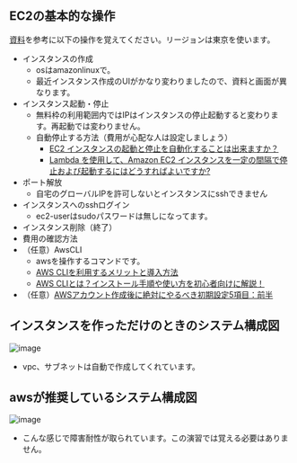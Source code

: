 ## EC2の基本的な操作
[資料](https://github.com/kichiram/aws)を参考に以下の操作を覚えてください。リージョンは東京を使います。
- インスタンスの作成
  - osはamazonlinuxで。
  - 最近インスタンス作成のUIがかなり変わりましたので、資料と画面が異なります。
- インスタンス起動・停止
  - 無料枠の利用範囲内ではIPはインスタンスの停止起動すると変わります。再起動では変わりません。
  - 自動停止する方法（費用が心配な人は設定しましょう）
    - [EC2 インスタンスの起動と停止を自動化することは出来ますか？](https://dev.classmethod.jp/articles/tsnote-ec2-ssm-automation/)
    - [Lambda を使用して、Amazon EC2 インスタンスを一定の間隔で停止および起動するにはどうすればよいですか?](https://dev.classmethod.jp/articles/tsnote-ec2-ssm-automation/)
- ポート解放
  - 自宅のグローバルIPを許可しないとインスタンスにsshできません 
- インスタンスへのsshログイン
  - ec2-userはsudoパスワードは無しになってます。
- インスタンス削除（終了）
- 費用の確認方法
- （任意）AwsCLI
  - awsを操作するコマンドです。
  - [AWS CLIを利用するメリットと導入方法](https://www.cloudsolution.tokai-com.co.jp/white-paper/2021/0617-239.html)
  - [AWS CLIとは？インストール手順や使い方を初心者向けに解説！](https://udemy.benesse.co.jp/development/system/aws-cli.html)
- （任意）[AWSアカウント作成後に絶対にやるべき初期設定5項目：前半](https://kacfg.com/aws-first-config_1/)

## インスタンスを作っただけのときのシステム構成図
![image](https://user-images.githubusercontent.com/20149115/163699566-6b8a83c3-ca91-4e92-bd6f-be10d0d5bb13.png)
- vpc、サブネットは自動で作成してくれています。

## awsが推奨しているシステム構成図
![image](https://user-images.githubusercontent.com/20149115/163699639-9ffaef8b-3363-42e3-832b-9e92907ae501.png)
- こんな感じで障害耐性が取られています。この演習では覚える必要はありません。

